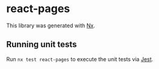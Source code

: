 # react-pages

This library was generated with [Nx](https://nx.dev).

## Running unit tests

Run `nx test react-pages` to execute the unit tests via [Jest](https://jestjs.io).
